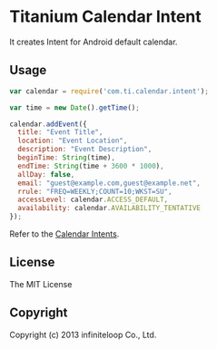 Titanium Calendar Intent
========================

It creates Intent for Android default calendar.

Usage
-----

```js
var calendar = require('com.ti.calendar.intent');

var time = new Date().getTime();

calendar.addEvent({
  title: "Event Title",
  location: "Event Location",
  description: "Event Description",
  beginTime: String(time),
  endTime: String(time + 3600 * 1000),
  allDay: false,
  email: "guest@example.com,guest@example.net",
  rrule: "FREQ=WEEKLY;COUNT=10;WKST=SU",
  accessLevel: calendar.ACCESS_DEFAULT,
  availability: calendar.AVAILABILITY_TENTATIVE
});
```

Refer to the
[Calendar Intents](http://developer.android.com/intl/ja/guide/topics/providers/calendar-provider.html#intents).

License
-------

The MIT License

Copyright
---------

Copyright (c) 2013 infiniteloop Co., Ltd.
